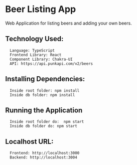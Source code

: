 # Beer Listing App
Web Application for listing beers and adding your own beers. 


## Technology Used:
      Language: TypeScript
      Frontend Library: React
      Component Library: Chakra-UI
      API: https://api.punkapi.com/v2/beers
     
## Installing Dependencies:
      Inside root folder: npm install
      Inside db folder: npm install

## Running the Application
      Inside root folder do:  npm start
      Inside db folder do: npm start

## Localhost URL:
      Frontend: http://localhost:3000
      Backend: http://localhost:3004
